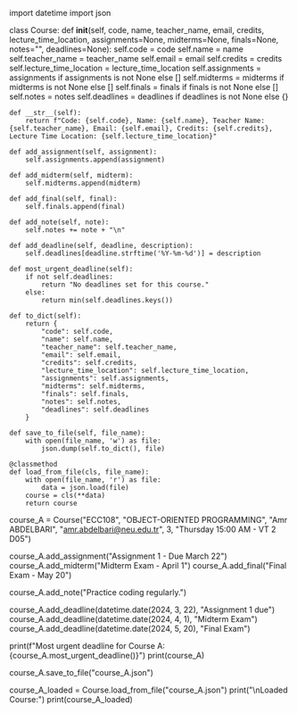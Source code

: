 import datetime
import json

class Course:
    def __init__(self, code, name, teacher_name, email, credits, lecture_time_location, assignments=None, midterms=None, finals=None, notes="", deadlines=None):
       self.code = code
       self.name = name
       self.teacher_name = teacher_name
       self.email = email
       self.credits = credits
       self.lecture_time_location = lecture_time_location
       self.assignments = assignments if assignments is not None else []
       self.midterms = midterms if midterms is not None else []
       self.finals = finals if finals is not None else []
       self.notes = notes
       self.deadlines = deadlines if deadlines is not None else {}

    def __str__(self):
        return f"Code: {self.code}, Name: {self.name}, Teacher Name: {self.teacher_name}, Email: {self.email}, Credits: {self.credits}, Lecture Time Location: {self.lecture_time_location}"

    def add_assignment(self, assignment):
        self.assignments.append(assignment)

    def add_midterm(self, midterm):
        self.midterms.append(midterm)

    def add_final(self, final):
        self.finals.append(final)

    def add_note(self, note):
        self.notes += note + "\n"

    def add_deadline(self, deadline, description):
        self.deadlines[deadline.strftime('%Y-%m-%d')] = description

    def most_urgent_deadline(self):
        if not self.deadlines:
            return "No deadlines set for this course."
        else:
            return min(self.deadlines.keys())

    def to_dict(self):
        return {
            "code": self.code,
            "name": self.name,
            "teacher_name": self.teacher_name,
            "email": self.email,
            "credits": self.credits,
            "lecture_time_location": self.lecture_time_location,
            "assignments": self.assignments,
            "midterms": self.midterms,
            "finals": self.finals,
            "notes": self.notes,
            "deadlines": self.deadlines
        }

    def save_to_file(self, file_name):
        with open(file_name, 'w') as file:
            json.dump(self.to_dict(), file)

    @classmethod
    def load_from_file(cls, file_name):
        with open(file_name, 'r') as file:
            data = json.load(file)
        course = cls(**data)
        return course

course_A = Course("ECC108", "OBJECT-ORIENTED PROGRAMMING", "Amr ABDELBARI", "amr.abdelbari@neu.edu.tr", 3, "Thursday 15:00 AM - VT 2 D05")

course_A.add_assignment("Assignment 1 - Due March 22")
course_A.add_midterm("Midterm Exam - April 1")
course_A.add_final("Final Exam - May 20")

course_A.add_note("Practice coding regularly.")

course_A.add_deadline(datetime.date(2024, 3, 22), "Assignment 1 due")
course_A.add_deadline(datetime.date(2024, 4, 1), "Midterm Exam")
course_A.add_deadline(datetime.date(2024, 5, 20), "Final Exam")

print(f"Most urgent deadline for Course A: {course_A.most_urgent_deadline()}")
print(course_A)

course_A.save_to_file("course_A.json")

course_A_loaded = Course.load_from_file("course_A.json")
print("\nLoaded Course:")
print(course_A_loaded)

